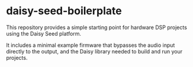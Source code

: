 # daisy-seed-boilerplate

This repository provides a simple starting point for hardware DSP projects using the Daisy Seed platform.

It includes a minimal example firmware that bypasses the audio input directly to the output, and the Daisy library needed to build and run your projects.